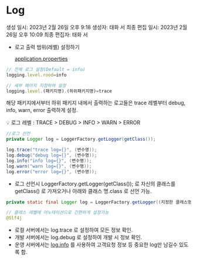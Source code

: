 # Log

생성 일시: 2023년 2월 26일 오후 9:18
생성자: 태화 서
최종 편집 일시: 2023년 2월 26일 오후 10:09
최종 편집자: 태화 서

- 로고 출력 범위(레벨) 설정하기
    
    [application.properties](http://application.properties)
    

```jsx
// 전체 로그 설정(Default = info)
logging.level.rood=info

// 세부 페이지 지정하여 설정
logging.level.(패키지명).(하위패키지명)=trace
```

해당 패키지에서부터 하위 패키지 내에서 출력하는 로고들은 trace 레벨부터 debug, info, warn, error 출력하게 설정.

<aside>
💡 로그 레벨 : TRACE > DEBUG > INFO > WARN > ERROR

</aside>

```java
//로그 선언
private Logger log = LoggerFactory.getLogger(getClass());

log.trace("trace log={}", (변수명));
log.debug("debug log={}", (변수명));
log.info("info log={}", (변수명));
log.warn("warn log={}", (변수명));
log.error("error log={}", (변수명));
```

- 로그 선언시 LoggerFactory.getLogger(getClass()); 로 자신의 클래스를 getClass() 로 가져오거나 아래와 클래스 명.class 로 선언 가능.

```java
private static final Logger log = LoggerFactory.getLogger((지정한 클래스명).class));
```

```java
// 클레스 레벨에 어노테이션으로 간편하게 설정가능
@Slf4j
```

- 로컬 서버에서는 log.trace 로 설정하여 모든 정보 확인.
- 개발 서버에서는 log.debug 로 설정하여 개발 시 정보 확인.
- 운영 서버에서는 [log.info](http://log.info) 를 사용하여 고객요청 정보 등 중요한 log만 남길수 있도록 함.